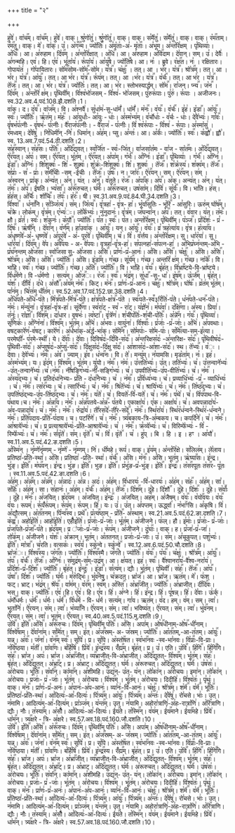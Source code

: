 +++
title = "२"

+++


  
हु꣣वे꣢। वा꣡च꣢꣯म्। वा꣡च꣢꣯म्। हु꣣वे꣢। वाक्। श्रु꣣णो꣡तु꣢। श्रु꣣णो꣡तु꣢। वाक्। वाक्। स꣣मै꣡तु꣢। स꣣मै꣡तु꣢। वाक्। वाक्। र꣡म꣢꣯ताम्। र꣡म꣢꣯तु। वाक्। मे꣣। वा꣢क्। उ꣣। अ꣡ग꣬꣢꣯न्म।
ज्यो꣡तिः꣢꣯। अ꣣मृ꣡ताः꣢-अ꣣- मृ꣡ताः꣢꣯। अ꣣भूम। अ꣣न्त꣡रि꣢क्षम् । पृ꣣थिव्याः꣢। अ꣡धिः꣢꣯। आ। अ꣣रुहाम। दि꣡व꣢꣯म् । अ꣣न्त꣡रि꣢क्षात् । अ꣡धि꣢꣯। आ। अ꣣रुहाम। अ꣡वि꣢꣯दाम।
दे꣣वान्। सम्। उ꣣। देवैः꣢ । अ꣣गन्महि। एव꣢। हि। ए꣣व꣢। भू꣣ता꣡य꣢। रू꣣पा꣡य꣢। आ꣣यु꣢꣯षे। ज्यो꣡ति꣢꣯षे। आ। नः꣣ । ब्रुवे। र꣡क्ष꣢꣯त। नः꣣ । रक्षितारः। गोपाय꣡त꣢ । गो꣣पायितारः।
सो꣡म꣢꣯सोम-सो꣡म꣢꣯-सो꣣म। य꣡त्र꣢꣯। च꣡क्षुः꣢꣯ । तत्। आ । भ꣣र। य꣡त्र꣢꣯। श्रो꣡त्र꣢꣯म्। तत्। आ । भ꣣र। य꣡त्र꣢꣯। आ꣡युः꣢꣯। तत्। आ भ꣣र। य꣡त्र꣢꣯। रू꣣प꣢म्। तत्। आ ।भ꣣र। य꣡त्र꣢꣯।
व꣡र्चः꣢꣯। तत्। आ भ꣣र । य꣡त्र꣢꣯। ते꣡जः꣢꣯। तत्। आ। भ꣣र। य꣡त्र꣢꣯। ज्यो꣡तिः꣢। तत्। आ। भ꣣र। स्तोभस्यार्द्धम्। सो꣡म꣢꣯। रा꣣जन्। प्न्य꣢꣯। ज꣡न꣢꣯ । दि꣡व꣢꣯म् । अ꣣न्त꣡रि꣢
क्ष꣢म्। पृ꣣थिवी꣢म्। वि꣣श्व꣡भो꣢जसम् - वि꣣श्व꣢- भो꣣जसम्। पु꣣रुरू꣢पाः। पु꣣रु꣢। रू꣣पाः । अजीजनः।
स्व.32.अव.4.पदं.108.झै.दशति।1।  
वा꣢क्। द। द꣡य꣢꣯। वा꣡ज꣢꣯म्। वि। अ꣣श्नवै꣢। सु꣣धा꣡म꣢-सु-धा꣡मँ꣢। धा꣡मँ꣢। म꣡नः꣢꣯। व꣡यः꣢꣯। व꣡र्चः꣢꣯। इ꣣ह꣢। इ꣡डा꣢꣯। आ꣡युः꣢꣯। स्वः꣢꣯। ज्यो꣡तिः꣢꣯। ऋ꣣त꣢म्। म꣡हः꣢꣯ । आ꣣युर्धाः꣢-
आ꣣युः - धाः꣢। अ꣣स्म꣡भ्य꣢म्। व꣣र्चोधाः꣢ - व꣣र्चः - धाः꣢। दे꣣वे꣡भ्यः꣢। गा꣡वः꣢꣯। वृ꣣षभ꣡प꣢त्नीः - वृ꣣षभ꣢- प꣣त्नीः। वै꣣राज꣡प꣢त्नीः। - वै꣣राज꣢ - प꣣त्नीः। वि꣣
श्व꣡रू꣢पाः - वि꣣श्व꣢ - रू꣣पाः। अ꣣स्मा꣡सु꣢ । र꣣मध्वम्। दे꣣वे꣡षु꣢ । नि꣣धिमी꣢न् -नि꣣। धिमा꣢न्। अ꣣ह꣢म्। प्सु। अ꣣न्तः꣢। आ। अ꣣र्कः꣢। ज्यो꣡तिः꣢꣯। स्वः꣢꣯। क꣣ह्वौ꣢। ह्वौ꣣।
स्व. 13.अव.7.पदं.54.ठी.दशति।2।  
स꣡ह꣢꣯स्वान्। स꣡ह꣢꣯सः। प꣡तिः꣢꣯। अ꣡दि꣢꣯द्यवत्। स्व꣣र्जि꣢त - स्वः꣣-जि꣢त्। वा꣣जसा꣡त꣡मः - वा꣣ज - सा꣡त꣢꣯मः। अ꣡दि꣢꣯द्यवत्। ऐ꣡र꣢꣯यत्। अ꣣पः꣢। सम्। ऐ꣡र꣢꣯यत्।
भू꣣त꣢म् । ऐ꣡र꣢꣯यत्। अ꣣पा꣢म्। ग꣡र्भः꣢꣯। अ꣣ग्निः꣢। इ꣡डा꣢꣯। पृ꣣थिव्याः꣢ । ग꣡र्भः꣢꣯। अ꣣ग्निः꣢। इ꣡डा꣢꣯। अ꣣ग्निः꣢। शि꣣शुक्वः꣢ - शि꣣ - शुक्वः꣢। शु꣣क्रः꣢-शि꣣शुक्वः꣢।
शि꣣। शुक्वः꣢ । ते꣡जः꣢꣯। श꣣क्र꣡स्य꣢। श꣣क्व꣢म्। ते꣡जः꣢꣯। स꣣प्राः꣢ - स꣣ - प्राः꣢। स꣡मी꣢꣯चीः -सम् -ई꣣चीः । ते꣡जः꣢꣯। उ꣡षः꣢꣯। न। जा꣣रः꣢। ऐ꣢र꣢꣯यन्। सम्। ऐ꣢र꣢꣯यन्।
स꣢म् । अ꣣स्वरन्। प्रा꣢क्। अ꣣न्य꣢त्। अ꣣न्। य꣢त् । अ꣡नु꣢꣯। व꣣तुते। र꣡जः꣢꣯। अ꣡पा꣢꣯क्। अ꣡प꣢꣯। अ꣣क्। अन्य꣢त्। अ꣣न्। य꣢त्। त꣡मः꣢꣯। अ꣡प꣢꣯। ई꣣षति। भ्य꣡सा꣢꣯।
अ꣡रू꣢꣯रुचत्। घ꣣र्मः꣢। अ꣡रू꣢꣯रुचत्। उष꣡सा꣢म्। दि꣣वि꣢। सू꣡र्यः꣢꣯। वि। भा꣣ति। ह꣢स्। ह꣣ह꣢स्। अ꣣र्चिः꣢। शो꣡चिः꣢꣯। त꣡पः꣢꣯। ह꣡रः꣢꣯। षी।
स्व.31.अव.9.पदं.84.घी.34.दशति।3।  
वि꣡श्वा꣢꣯ । ध꣡ना꣢꣯नि। स꣣ञ्जि꣡त्य꣢। स꣣म्। जि꣡त्य꣢꣯। वृ꣣त्रहा꣢ - वृ꣢त्र- हा꣢। भू꣡र्या꣢꣯सुतिः - भू꣡रि꣢꣯ - आ꣣सुरिः। ऊरु꣢म्
घो꣡ष꣢꣯म्। च꣣क्रे। लोक꣢म्। वृ꣣त्र꣢म्। ए꣡भ्य꣢ः। लो꣣के꣡भ्यः꣢। नु꣣नुदानः꣢। वृ꣣त्र꣢म्। ज꣣घन्वा꣢न्। अ꣡प꣢꣯। तत्। व꣣वार। य꣢त्। त꣡मः꣢꣯। क्षौ। व्र꣣तं꣢। स्वः꣢꣯। श꣣कुनः꣢। क꣡पौ꣢꣯।
ज्यो꣡तिः꣢꣯। प꣣त। स्वः꣢꣯। प꣣त। अन्त꣡रि꣢क्षम्। पृ꣣थिवी꣢म्। प꣡ञ्ज꣢꣯। प्र꣣दि꣡शः꣢ - प्र꣣ - दि꣡षः꣢꣯। ऋ꣡षी꣢꣯न् । दे꣣वा꣢न्। व꣡र्ण꣢꣯म्। हा꣣उवा꣢क् । आ꣡युः꣢꣯। यन्। आ꣡युः꣢꣯। व꣡यः꣢꣯। व्र꣣
त्रह꣡त्या꣢य। वृ꣣त्र। ह꣡त्या꣢꣯य। अ꣣धृष्ण꣡वे꣢-अ꣣- धृष्ण꣡वे꣢। अ꣣पूर꣡वे꣢ - अ꣣- पूर꣡वे꣢। पृ꣣थिवी꣢म्। च꣣। वि꣢। व꣣र्त्तय। अ꣣न्त꣡रि꣢क्षम्। सु। धा꣣र꣡या꣢।
सु। धा꣣र꣡या꣢। दि꣡व꣢꣯म्। वे꣣प। अ꣡वे꣢꣯पयः - अ- वे꣣पयः। वृत्रहा꣢-वृ꣣त्र-हा꣢। स꣣पत्नहा꣢-स꣣पत्न-हा꣢ । अ꣣भिप्र꣡घ्न꣢न्तम्-अ꣣भि - प्र꣡घ꣢꣯नन्तम् ओ꣡ज꣢꣯सा। स्वो꣢꣯जसा सु-
ओ꣣जसा। अ꣡सि꣢꣯। प्रा꣣णः꣢-प्र꣣-आनः꣢। अ꣣सि। अ꣡सि꣢꣯। च꣡क्षुः꣢꣯ । अ꣣सि। अ꣡सि꣢꣯। श्रो꣡त्र꣢꣯म्। अ꣣सि। अ꣡सि꣢꣯। ज्यो꣡तिः꣢꣯। अ꣣सि। इ꣡डा꣢꣯म्। ग꣣च्छ। सू꣡र्य꣢꣯म्। ग꣣च्छ। अन्तरि꣡
क्ष꣢म्। ग꣣च्छ। ना꣡के꣢꣯। वि। भा꣣हि। स्वः꣢꣯। ग꣣च्छ। ज्यो꣡तिः꣢꣯। ग꣣च्छ। अ꣡ति꣢꣯। ज्यो꣡तिः꣢꣯। वि। भा꣣हि। व꣡यः꣢꣯। बृ꣣ह꣢त्। वि꣡भ्रा꣢꣯ष्टये-वि-भ्रा꣣ष्टये। वि꣡ध꣢꣯र्मणे।
वि -ध꣣र्मणो । सत्य꣢म्। ओ꣡ज꣢꣯ः। र꣡जः꣢꣯। स्वः꣢꣯। भ꣣द्र꣢म्। सु꣡धा꣢꣯ -सु- धा꣣। इ꣡ष꣢꣯म्। ऊ꣡र्ज꣢꣯म् । बृ꣣ह꣡त्। य꣡शः꣢꣯। दी꣣वि꣢। द꣣धे। अ꣡सौ꣢꣯।अ꣡य꣢꣯म् न꣡मः꣢꣯। किट्।
म꣡नः꣢꣯। प्रा꣣णः꣢-प्र꣣-आनः꣢। च꣡क्षुः꣢꣯। श्रो꣡त्र꣢꣯म्। घो꣡षः꣢꣯। व्र꣣त꣢म् भू꣣त꣢म्। पा꣣न꣢म्। चि꣣त्त꣢म् धी꣣त꣢म्।
स्व.52.अव.17.पदं.152.छा.38.दशति।4।  
अ꣡धि꣢꣯पते-अ꣡धि꣢꣯-प꣣ते। मि꣡त्र꣢꣯पते-मि꣡त्र꣢꣯-प꣣ते। क्ष꣡त्र꣢꣯पते-क्ष꣡त्र꣢꣯-प꣣ते । स्वः꣢꣯पते-स्व꣬३रि꣡ति꣢-प꣣ते। ध꣡न꣢꣯पते-धन꣢꣯-प꣣ते। न꣡मः꣢। म꣣न्यु꣡ना꣢। वृ꣣त्रहा꣢-वृ꣣त्र-हा꣢। सू꣡र्ये꣢꣯णा।
स्व꣣रा꣢ट् - स्व꣣ - रा꣢ट्। य꣣ज्ञे꣡न꣢। म꣣घ꣡वा꣢। द꣡क्षि꣢꣯णा। अ꣣स्य। प्रिया꣢। त꣣नूः꣢। रा꣡ज्ञा꣢꣯। वि꣡श꣢꣯म्। दा꣣धार। वृषभः꣢। त्व꣡ष्टा꣢꣯। वृ꣣त्रे꣡ण꣢। श꣣चीप꣡तिः꣢-श꣣ची-प꣡तिः꣢꣯। अ꣡न्ने꣢꣯न।
ग꣡यः꣢꣯। पृ꣣थिव्या꣢। सृ꣣णिकः꣢। अ꣣ग्नि꣡ना꣢। वि꣡श्व꣢꣯म्। भू꣣त꣢म्। अ꣣भि꣢। अ꣣भवः। वायु꣡ना꣢। वि꣡श्वाः꣢꣯। प्र꣣जाः꣢ -प्र꣣-जाः꣢। अ꣣भि꣢। अ꣣पवथाः। वषट्कारे꣡ण꣢-व꣣षट्। कारे꣡ण꣢।
अ꣣र्धभा꣢क्-अ꣣र्द्ध-भा꣢क्। सो꣡मे꣢꣯न। सो꣣मपाः꣢- सो꣣म-पाः꣢। स꣡मि꣢꣯त्या-सम्-इ꣣त्या। परमेष्ठी꣢- प꣣रमे-स्थी꣢। ये। दे꣡वाः꣢꣯। दे꣣वाः। दिविष꣡दः꣢-दि꣣वि-स꣡दः꣢꣯।
अ꣣न्तरिक्षस꣡दः꣢ -अ꣣न्तरिक्ष- स꣡दः꣢꣯। पृ꣣थिवीष꣡दः꣢-पृ꣣थिवी-स꣡दः꣢꣯। अ꣣प्सुष꣡दः꣢-अ꣣प्सु꣢-स꣡दः꣢꣯। दि꣣क्षुस꣡दः꣢-दि꣣क्षु स꣡दः꣢꣯। आ꣣शास꣡दः꣢-आ꣣शा-स꣡दः꣢꣯। स्थ। ते꣡भ्यः꣢꣯। व꣣ः । देवाः।
देवे꣡भ्यः꣢। न꣡मः꣢꣯। अ꣡व꣢꣯। ज्याम्। इ꣣व। ध꣡न्व꣢꣯नः। वि। ते꣣। मन्यु꣢म्। न꣣यामसि। मृड꣡ता꣢म्। नः꣣। इह꣢। अ꣣स्म꣡भ्य꣢म्। यः। इ꣣द꣢म्। वि꣡श्व꣢꣯म्। भू꣣त꣢म। यु꣣यो। न꣡मः꣢꣯। न꣡मः꣢।
उ꣣त्तति꣡भ्यः꣢। उ꣣त्। तति꣡भ्यः꣢। च꣣। उ꣣त्तन्वाने꣡भ्यः꣢ -उ꣣त्-तन्वाने꣡भ्यः꣢।च꣣।न꣡मः꣢꣯। नी꣣षङ्गि꣡भ्यः꣢-नी꣣-सङ्गि꣡भ्यः꣢। च꣣। उपवीति꣡भ्यः꣢-उ꣣प-वीति꣡भ्यः꣢। च꣣। न꣡मः꣢꣯ । अ꣡स्य꣢꣯द्भ्यः। च꣣।
प्रतिद꣡धा꣢नेभ्यः- प्र꣣ति - द꣡धा꣢꣯नेभ्यः। च꣣ । न꣡मः꣢꣯। प्र꣣वि꣡ध्य꣢भ्यः। च꣣। प्रव्याधि꣡भ्यः꣢ -प्र꣣ - व्याधि꣡भ्यः꣢ । च꣣। न꣡मः꣢꣯। त्स꣡र꣢꣯भ्यः। च꣣। त्सारि꣡भ्यः꣢। च꣣। न꣡मः꣢꣯। श्रि꣣ते꣡भ्यः꣢। च꣣।
श्रायि꣡भ्यः꣢। च꣣। न꣡मः꣢꣯। ति꣡ष्ठ꣢꣯द्भ्यः। च꣣। उपति꣡ष्ठ꣢द्भ्यः-उ꣣प-ति꣡ष्ठ꣢꣯द्भ्यः। च꣣। न꣡मः꣢꣯। य꣣ते꣢। च꣣। वियते꣢-वि꣣-यते꣢। च꣣। न꣡मः꣢꣯। प꣣थे꣢। च꣣। वि꣡प꣢꣯पाथ-वि-प꣣थाय।च। न꣡मः꣢꣯। अ꣡न्ना꣢꣯य।
न꣡मः꣢꣯। अ꣡न्न꣢꣯पतये-अ꣡न्न꣢꣯- प꣣तये। एकाक्षा꣡य꣢। ए꣣क। अक्षा꣡य꣢। च꣣। अवपन्नादा꣡य꣢-अ꣣व-पन्नादा꣡य꣢। च꣣। न꣡मः꣢꣯। न꣡मः꣢꣯। रु꣣द्रा꣡य꣢। ती꣣रस꣡दे꣢-ती꣣र-स꣡दे꣢꣯। न꣡मः꣢꣯। स्थि꣣रा꣡य꣢।
स्थि꣣र꣡ध꣢न्वने-स्थि꣣र꣢-ध꣣न्वने। न꣡मः꣢꣯। प्र꣡ति꣢꣯पदाय-प्र꣡ति꣢꣯-प꣣दाय। च। पटरि꣡णे꣢। च꣣। न꣡मः꣢꣯। त्र्यं꣢꣯बकाय-त्रि-अ꣣म्बकय। च। कपर्दि꣡ने꣢। च꣣। न꣡मः꣢꣯। आ꣣श्राये꣡भ्यः꣢। च꣣। प्र
प्रत्याश्राये꣡भ्यः꣢-प्र꣣ति-आश्राये꣡भ्यः꣢। च꣣ । न꣡मः꣢꣯। क्र꣣व्ये꣡भ्यः꣢। च꣣। विरिम्फे꣡भ्यः꣢ - वि꣣ - रिम्फे꣡भ्यः꣢। च꣣। न꣡मः꣢꣯। सं꣣वृ꣡ते꣢। स꣣म्। वृ꣡ते꣢꣯। च꣣।
वि꣣। वृ꣡ते꣢꣯ । च꣣ । हु꣢प् । बि । हि । इ । हꣳ । आ꣣यौ꣢।
स्व.11.अव.5.पदं.42.ङ.दशति।5।  
अ꣣स्मि꣢न् । नृ꣣म्णे꣡नृ꣢म्णम् - नृ꣣म्णे꣡ - नृ꣢म्णम्। नि꣢। धी꣣महे। रूपं꣢। वाक्। इ꣣य꣢म्। अ꣣न्त꣡रि꣢क्षे। स꣣लिल꣢म्। ले꣣लाय। प्रतिष्ठा꣢-प्र꣣ति-स्था꣢। अ꣣सि। प्रतिष्ठा꣢ -प्र꣣ति- स्था꣢।
व꣡र्चः꣢꣯। अ꣣सि। म꣡नः꣢꣯। अ꣣सि। भूत꣢म्। ऋ꣡ष्या꣢꣯सः। इ꣣न्द्र। भु꣢ङ्। इ꣡ति꣢꣯। म꣡घ꣢꣯वन्। इ꣣न्द्र। भु꣢ङ। इ꣡ति꣢꣯। भुङ। इ꣡ति꣢꣯। प्र꣣भु꣢ङ-प्र꣣-भु꣢ङ्। इ꣡ति꣢꣯। इ꣡न्द्रः꣢꣯। त꣡स꣢꣯रपूतः त꣡स꣢꣯र- पू꣣तः ।
स्व.11.अव.5.पदं.42.ङा.दशति।6।  
अ꣣ह꣢म्। अ꣡न्न꣢꣯म्। अ꣡न्न꣢꣯म्। अ꣣न्नादः꣢। अ꣣न्न। अदः꣢। अ꣣ह꣢म्। वि꣣धारयः꣢ -वि꣣-धारयः꣢। अ꣣ह꣢म्। स꣡हः꣢꣯। अ꣣ह꣢म्। सा꣣। स꣡हिः꣢꣯। अ꣣ह꣢म्। सा।
स꣣हानः꣢। अ꣣ह꣢म्। व꣡र्चः꣢꣯। अ꣣ह꣢म्। ते꣡जः꣢꣯। दि꣡श꣢꣯म्। दु꣣हे। दि꣡शौ꣢꣯ । दु꣣हे। दि꣡शः꣢꣯ । दु꣣हे। स꣡र्वाः꣢꣯ । दु꣣हे। म꣡नः꣢꣯। अ꣣जयित्। ह्र꣡द꣢꣯यम । अ꣣जयित्।
इ꣡न्द्रः꣢꣯ । अ꣣जयित्। अह꣢म्। अ꣣जैषम्। व꣡यः꣢꣯। व꣡यो꣢꣯वयः। व꣡यः꣢꣯ व꣣यः। रूपम्꣢। रू꣣पँ꣡रू꣢पम्। रू꣣प꣢म्। रू꣣पम्। हि꣢। यः। उ꣣। उ꣢त्। अ꣣पप्तम्।
ऊर्द्ध्वा꣢। न꣡भा꣢꣯ꣳसि। अ꣣कृषि। वि꣢। अ꣣द्यौत्सम्। अ꣡त꣢꣯तनम्। पि꣡न्व꣢꣯स्व। प्रथे꣢꣯। प्र꣡त्य꣢꣯ष्ठाम् - प्र꣡ति꣢꣯- अ꣣स्थाम्।
स्व.21.अव.5.पदं.62.ङा.दशति।7।  
क꣡ह्व꣢꣯। अहो꣣इ꣡ति꣢। आहो꣣इ꣡ति꣢। एहोँ꣣इ꣡ति꣢। प्र꣣जाः꣢-प्र꣣-जाः꣢। भू꣣त꣢म्। अ꣣जीजने। फ꣢ल्। हौ। इ꣣माः꣢। प्र꣣जाः꣢- प्र꣣-जाः꣢। प्र꣡जा꣢꣯पते-प्र꣡जा꣢꣯-प꣣ते। ह्र꣡द꣢꣯यम्। प्र
꣣जाः꣢-प्र꣣-जाः꣢। रू꣣प꣢म्। अ꣣जीजने। दु꣡घाः꣢꣯। वाक्। ह। प्र꣣जा꣢-प्र꣣-जा꣢। तो꣣क꣢म्। अ꣣जीजने। य꣡शः꣢꣯। अ꣣क्रान्। भूत꣢म्। अ꣣ततनत्। प्रजाः꣢-प्र꣣-जाः꣢। उ꣣। स꣢म्।
अ꣣चूकुपत्। पशु꣡भ्यः꣢। इ꣡ति꣢꣯। मा꣡त्रा꣢꣯। च꣣रति। वत्सकः꣢। स्व꣣यं꣢। स्कु꣣न्वे। स्कु꣡न्वे꣢꣯ ।
स्व.12.अव.6.पदं.50.चौ.दशति।8।  
भ्रा꣡ज꣢ः। वि꣡श्व꣢꣯स्य। ज꣡ग꣢꣯तः। ज्यो꣡तिः꣢꣯। वि꣡श्व꣢꣯स्मै। ज꣡ग꣢꣯ते। ज्यो꣡तिः꣢꣯। व꣡यः꣢꣯। प꣡यः꣢꣯। च꣡क्षुः꣢ । श्रो꣡त्र꣢꣯म्। आ꣡युः꣢꣯। त꣡पः꣢꣯। व꣡र्चः꣢꣯। ते꣡जः꣢꣯। अ꣣ग्निः꣢। स꣣मुद्र꣢म्-स꣣म्-उद्र꣢म्। आ। क्ष꣣यत्। इह꣢। स्वः꣢꣯। वै꣣श्वानरा꣡य꣢-वै꣣श्व-नरा꣡य꣢। प्र꣣दि꣡शः꣢-प्र꣣-दि꣡शः꣢꣯।
ज्यो꣡तिः꣢꣯। बृ꣣ह꣢त्। इ꣡न्दुः꣢꣯ । इ꣡डा꣢꣯। स꣣त्य꣢म्। द्यौः। भू꣣त꣢म्। पृ꣣थिवी꣢। स꣡हः꣢꣯। ते꣡जः꣢꣯। आ꣡पः꣢꣯। उ꣡षा꣢꣯। दि꣡शः꣢꣯। ज्यो꣡तिः꣢꣯। घ꣣र्मः꣢। म꣣रु꣡द्भिः꣢। भु꣡व꣢꣯नेषु। च꣣क्रदत्।
भ्रा꣡ज꣢꣯। आ। भ्रा꣣ज। ऋत꣢म्। मे꣣। फ꣢श् । फट्। भ्राट्। भ꣣द्र꣢म्। श्रे꣡यः꣢꣯। वा꣣म꣢म्। व꣡र꣢꣯म्। स्व꣢꣯म्। अ꣡स्ति꣢꣯। अ꣡भ्रा꣢꣯जीत्। ज्यो꣡तिः꣢꣯। अ꣣भ्राजीत्। दी꣡दि꣢꣯वः। भस्।
वाक्। ज्यो꣡तिः꣢꣯। ए꣣व꣢।हि। ए꣣व꣢। हि। ए꣣व। हि꣢। अ꣣ग्ने। हि꣢। इ꣣न्द्र। हि꣢। पू꣣षन्न्। हि꣢। दे꣣वाः। ऊ꣢र्क्। ध꣡र्मो꣢꣯धर्मः। ध꣡र्मः꣢꣯। ध꣣र्मः। ध꣡र्म꣢꣯। वि꣡ध꣢꣯र्म - वि- ध꣣र्म।
सत्य꣢म्। गा꣣य। ऋत꣢म्। व꣣द। हम्। व꣢म्। सम्। त्वा꣣। भूता꣡नि꣢। ऐ꣣रयन्। स꣡म्। त्वा꣣। भ꣡व्या꣢꣯नि। ऐ꣣रयन्। स꣡म्। त्वा꣣। भविष्य꣢त्। ऐ꣣रयत्। स꣢म्। त्वा꣣। भु꣡व꣢꣯नम्। ऐ꣣रयत्। स꣢म्। त्वा꣣। भूत꣢म्। ऐ꣣रयत्।
स्व.40.अव.5.पदं.115.मु.दशति।9।  
उ꣡वि꣢꣯। इ꣡ति꣢꣯।अ꣡सि꣢꣯। अ꣡रू꣢꣯रुचः। दि꣡व꣢꣯म्। पृ꣣थिवी꣢म् प꣡तिः꣢꣯। अ꣣सि। अपा꣢म्। ओ꣡ष꣢꣯धीनाम्-ओ꣡ष꣢꣯-धी꣣नाम्। वि꣡श्वे꣢꣯षाम्। दे꣣वा꣡ना꣢म्। स꣣मि꣢त्। सम्। इ꣢त्।
अ꣡ज꣢꣯स्रम्- अ- ज꣣स्रम्। ज्यो꣡तिः꣢꣯। आ꣡त꣢꣯तम्,-आ-त꣣तम्। आ꣡युः꣢꣯। यन्न्। अ꣡वः꣢꣯। ज꣣ना꣢। व꣡न꣢꣯म् स्वः꣢꣯। सृ꣣पि꣢। प्र। सृ꣣पि। अ꣡स्तो꣢꣯षत। स्व꣡भा꣢꣯नवः -स्व-भा꣣नवः।
वि꣡प्राः꣢꣯-वि-प्राः। न꣡वि꣢꣯ष्ठया। म꣣ती꣢। ग्रा꣡वा꣢꣯णः। ब꣣र्हि꣡षि꣢। प्रि꣣ये꣢। इ꣡न्द्र꣢꣯स्य। रँ꣡ह्य꣢꣯म्। बृ꣣ह꣢त्। प्र। उ꣣। एति। उ꣡वि꣢꣯। हि꣡गि꣢꣯। हि꣡गि꣢꣯गि। स꣡हः꣢꣯। भ्रा꣣ज। अपः꣢। भ्रा꣣ज।
अ꣡भ्रा꣢꣯जीत्। व्य꣢꣯भ्राजीत्-वि-अ꣣भ्राजीत्। अ꣡दि꣢꣯द्युतत्- वि꣡श्व꣢꣯म्। भू꣣त꣢म्। स꣡हः꣢꣯। बृ꣣ह꣢त्। अ꣡दि꣢꣯द्युतत्। अ꣡भ्रा꣢꣯ट्। प्र। अ꣣भ्राट्। अ꣡दि꣢꣯द्युतत्। घ꣣र्मः꣢। अ꣣रूरुचत्।
अ꣡दि꣢꣯द्युतत्। घ꣣र्मः꣢। उ꣣ष꣡सः꣢। अ꣣रोचयः। भू꣡तिः꣢꣯। स꣡र्वा꣢꣯न्। का꣡मा꣢꣯न्। अ꣣शीमहि। उद्य꣢न्- उ꣣त्- य꣢न्। लो꣣का꣢न्। अ꣣रोचयः। इमा꣢न्। लो꣣का꣢न् । अ꣣रोचयः।
प्रजाः꣢- प्र꣣ -जाः꣢। भू꣣त꣢म् । अ꣣रोचयः। वि꣡श्व꣢꣯म् । भू꣣त꣢म्। अ꣣रोचयः। दिदीहि꣢। वि꣣श्व꣡तः꣢। पृ꣣थुः꣢। वाक्। म꣡नः꣢꣯। प्रा꣣णः꣢-प्र꣣-अनः꣢। अ꣣पानः꣢-अ꣣प-आनः꣢।
व्या꣣नः꣢-वि꣣-आनः꣢। च꣡क्षुः꣢꣯। श्रो꣡त्र꣢꣯म्। श꣡र्म꣢꣯। व꣡र्म꣢꣯। भू꣡तिः꣢꣯। प्र꣣तिष्ठा꣢-प्र꣣ति-स्था꣢। आ꣣दित्यः꣢-आ꣣-दित्यः꣢। पि꣡त्र्य꣢꣯म्। आ꣡युः꣢꣯। पि꣡त्र्य꣢꣯म्। अ꣣न्तः꣢। दे꣣वे꣡षु꣢। रो꣣चसे। भाः꣢।
उत्। न꣣मामि। आदित्य꣢म्-आ꣣-दित्य꣢म्। प्रा꣡ञ्ज꣢म्। य꣡न्त꣢꣯म्। उत्। न꣣यामि। अहोरा꣡त्राणि꣢-अ꣣हः-रात्रा꣡णि꣢। अ꣡रि꣢꣯त्राणि। द्यौः। नौः। त꣡स्या꣢꣯म्। अ꣡सौँ꣢। आ꣣दित्यः꣢-आ꣣-दित्यः꣢।
ई꣡य꣢꣯ते। त꣡स्मि꣢꣯न्। व꣣य꣢म्। ई꣡य꣢꣯माने। ई꣡या꣢꣯महे। प्रि꣣ये꣢। धा꣡म꣢꣯न्। त्र्य꣢꣯क्षरे - त्रि- अ꣣क्षरे।
स्व.57.अव.18.पदं.160.जौ.दशति।10।  
उ꣡वि꣢꣯। इ꣡ति꣢꣯।अ꣡सि꣢꣯। अ꣡रू꣢꣯रुचः। दि꣡व꣢꣯म्। पृ꣣थिवी꣢म् प꣡तिः꣢꣯। अ꣣सि। अपा꣢म्। ओ꣡ष꣢꣯धीनाम्-ओ꣡ष꣢꣯-धी꣣नाम्। वि꣡श्वे꣢꣯षाम्। दे꣣वा꣡ना꣢म्। स꣣मि꣢त्। सम्। इ꣢त्।
अ꣡ज꣢꣯स्रम्- अ- ज꣣स्रम्। ज्यो꣡तिः꣢꣯। आ꣡त꣢꣯तम्,-आ-त꣣तम्। आ꣡युः꣢꣯। यन्न्। अ꣡वः꣢꣯। ज꣣ना꣢। व꣡न꣢꣯म् स्वः꣢꣯। सृ꣣पि꣢। प्र। सृ꣣पि। अ꣡स्तो꣢꣯षत। स्व꣡भा꣢꣯नवः -स्व-भा꣣नवः।
वि꣡प्राः꣢꣯-वि-प्राः। न꣡वि꣢꣯ष्ठया। म꣣ती꣢। ग्रा꣡वा꣢꣯णः। ब꣣र्हि꣡षि꣢। प्रि꣣ये꣢। इ꣡न्द्र꣢꣯स्य। रँ꣡ह्य꣢꣯म्। बृ꣣ह꣢त्। प्र। उ꣣। एति। उ꣡वि꣢꣯। हि꣡गि꣢꣯। हि꣡गि꣢꣯गि। स꣡हः꣢꣯। भ्रा꣣ज। अपः꣢। भ्रा꣣ज।
अ꣡भ्रा꣢꣯जीत्। व्य꣢꣯भ्राजीत्-वि-अ꣣भ्राजीत्। अ꣡दि꣢꣯द्युतत्- वि꣡श्व꣢꣯म्। भू꣣त꣢म्। स꣡हः꣢꣯। बृ꣣ह꣢त्। अ꣡दि꣢꣯द्युतत्। अ꣡भ्रा꣢꣯ट्। प्र। अ꣣भ्राट्। अ꣡दि꣢꣯द्युतत्। घ꣣र्मः꣢। अ꣣रूरुचत्।
अ꣡दि꣢꣯द्युतत्। घ꣣र्मः꣢। उ꣣ष꣡सः꣢। अ꣣रोचयः। भू꣡तिः꣢꣯। स꣡र्वा꣢꣯न्। का꣡मा꣢꣯न्। अ꣣शीमहि। उद्य꣢न्- उ꣣त्- य꣢न्। लो꣣का꣢न्। अ꣣रोचयः। इमा꣢न्। लो꣣का꣢न् । अ꣣रोचयः।
प्रजाः꣢- प्र꣣ -जाः꣢। भू꣣त꣢म् । अ꣣रोचयः। वि꣡श्व꣢꣯म् । भू꣣त꣢म्। अ꣣रोचयः। दिदीहि꣢। वि꣣श्व꣡तः꣢। पृ꣣थुः꣢। वाक्। म꣡नः꣢꣯। प्रा꣣णः꣢-प्र꣣-अनः꣢। अ꣣पानः꣢-अ꣣प-आनः꣢।
व्या꣣नः꣢-वि꣣-आनः꣢। च꣡क्षुः꣢꣯। श्रो꣡त्र꣢꣯म्। श꣡र्म꣢꣯। व꣡र्म꣢꣯। भू꣡तिः꣢꣯। प्र꣣तिष्ठा꣢-प्र꣣ति-स्था꣢। आ꣣दित्यः꣢-आ꣣-दित्यः꣢। पि꣡त्र्य꣢꣯म्। आ꣡युः꣢꣯। पि꣡त्र्य꣢꣯म्। अ꣣न्तः꣢। दे꣣वे꣡षु꣢। रो꣣चसे। भाः꣢।
उत्। न꣣मामि। आदित्य꣢म्-आ꣣-दित्य꣢म्। प्रा꣡ञ्ज꣢म्। य꣡न्त꣢꣯म्। उत्। न꣣यामि। अहोरा꣡त्राणि꣢-अ꣣हः-रात्रा꣡णि꣢। अ꣡रि꣢꣯त्राणि। द्यौः। नौः। त꣡स्या꣢꣯म्। अ꣡सौँ꣢। आ꣣दित्यः꣢-आ꣣-दित्यः꣢।
ई꣡य꣢꣯ते। त꣡स्मि꣢꣯न्। व꣣य꣢म्। ई꣡य꣢꣯माने। ई꣡या꣢꣯महे। प्रि꣣ये꣢। धा꣡म꣢꣯न्। त्र्य꣢꣯क्षरे - त्रि- अ꣣क्षरे।
स्व.57.अव.18.पदं.160.जौ.दशति।10।  
